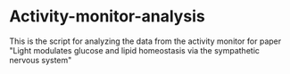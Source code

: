 # Activity-monitor-analysis
This is the script for analyzing the data from the activity monitor for paper "Light modulates glucose and lipid homeostasis via the sympathetic nervous system"
